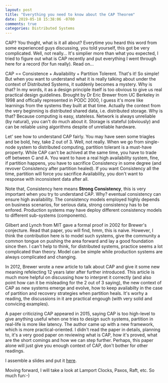 ```yaml
---
layout: post
title: "Everything you need to know about the CAP Theorem"
date: 2019-05-18 15:38:06 -0700
comments: true
categories: Distributed Systems
---
```


CAP? You thoght, what is it all about? Everytime you heard this word from some experienced guys discussing, you told yourself, this got be very complicated. Well, not really... It's simplier more than what you expected, I tried to figure out what is CAP recently and put everything I went through here for a record (for fun really). Read on...

<!--more-->

CAP == Consistence + Availability + Partition Tolerent. That's it! So simple! But when you want to understand what it is really talking about under the context of Distributed Systems, it suddenly becomes a mystery. Why is that? In my words, it as a design principle itself is too obvious to give us real practical design guidelines. Brought by Dr Eric Brewer from UC Berkeley in 1998 and offically represented in PODC 2000, I guess it's more like learnings from the systems they built at that time.
Actually the context from the very beginning is distributed shared data, i.e. distributed storage. Why is that? Because computing is easy, stateless. Network is always unreliable (by natural), you can't do much about it. Storage is stateful (obviously) and can be reliable using algorithms despite of unreliable hardware.

Let' see how to understand CAP fairly. You may have seen some triagles and be bold, hey, take 2 out of 3. Well, not really. When we go from single-node system to distributed computing, partition tolerant is a must-have property. While CAP can't be achived at the same time, you have to trade off between C and A. You want to have a real high availability system, fine, if partition happens, you have to sacrifice Consistency in some degree (and revover Consistency after partition healed). If you
want Consistency all the time, partition will force you sacrifice Availability, you don't want to response with inconsistent data after all.

Note that, Consistency here means **Strong Consistency**, this is very important when you try to understand CAP. Why? eventual consistency can ensure high availability. The consistency models employed highly depends on business scenarios, for serious data, strong consistency has to be enfored. Production systems may have deploy different consistency models to different sub-systems (components).

Gilbert and Lynch from MIT gave a formal proof in 2002 for Brewer's conjecture. Read that paper, you will find, hmm, this is naive. However, I think the contribution here is to model such systems, give the community a common tongue on pushing the area forward and lay a good foundation since then. I can't help to think, for distributed systems, practice seems a lot complicated than theory. Model can be simple while production systems are always complicated and changing.

In 2012, Brewer wrote a new article to talk about CAP and give it some new meaning refelecting 12 years later after further introduced. This article is much more helpful on discussing how to interpret it correctly (and also point how can it be misleading for the 2 out of 3 saying), the new context of CAP as new systems emerge and evolve, how to keep availabilty in the case of partition and recovery strategies when partition heals. It's worhy a reading, the discussions in it are
practical engough (with very solid and convicing examples).

A paper criticizing CAP appeared in 2015, saying CAP is too high-level to give anything useful when one tries to design such systems, partition in real-life is more like latency. The author came up with a new framework, which is more practical-oriented. I didn't read the paper in details, planning to, it's a very good paper on reviewing what is CAP, how it's proved, what are the short comings and how we can step further. Perhaps, this paper alone will just give you enough context of
CAP, don't bother for other readings.

I assemble a slides and put it [here](https://drive.google.com/file/d/1c6_bZFSRXILkcYWaNSo7ICNsrKH_o4Mf/view?usp=sharing).

Moving forward, I will take a look at Lamport Clocks, Paxos, Raft, etc. So much fun:-)

